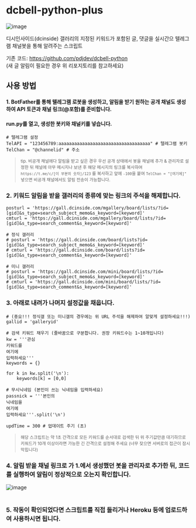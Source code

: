# dcbell-python-plus
![image](https://user-images.githubusercontent.com/88251502/137381241-12a5f0df-7b11-4afe-99b2-9bfad56c0e8f.png)

디시인사이드(dcinside) 갤러리의 지정된 키워드가 포함된 글, 댓글을 실시간으 텔레그램 채널봇을 통해 알려주는 스크립트

기존 코드: https://github.com/pdjdev/dcbell-python   
(새 글 알림이 필요한 경우 위 리포지토리를 참고하세요)

## 사용 방법

#### 1. BotFather를 통해 텔레그램 로봇을 생성하고, 알림을 받기 원하는 공개 채널도 생성하여 API 토큰과 채널 링크(@포함)를 준비합니다.
#### run.py를 열고, 생성한 봇키와 채널키를 넣습니다.
```
# 텔레그램 설정
TelAPI = "123456789:aaaaaaaaaaaaaaaaaaaaaaaaaaaaaaaaaaa" # 텔레그램 봇키
TelChan = "@channelid" # 주소
```
> <sub>tip. 비공개 채널에다 알림을 받고 싶은 경우 우선 공개 상태에서 봇을 채널에 추가 & 관리자로 설정한 뒤 채널에 아무 메시지나 보낸 후 해당 메시지의 링크를 복사하여</sub>   
> <sub>`https://t.me/c/[이 부분의 숫자]/123` 를 복사하고 앞에 `-100`을 붙여 `TelChan = "[여기에]"` 넣으면 비공개 채널에서도 알림 전송이 가능합니다.</sub>


### 2. 키워드 알림을 받을 갤러리의 종류에 맞는 링크의 주석을 해제합니다.
```
posturl = 'https://gall.dcinside.com/mgallery/board/lists/?id=[gid]&s_type=search_subject_memo&s_keyword=[keyword]'
cmturl = 'https://gall.dcinside.com/mgallery/board/lists/?id=[gid]&s_type=search_comment&s_keyword=[keyword]'

# 정식 갤러리
# posturl = 'https://gall.dcinside.com/board/lists?id=[gid]&s_type=search_subject_memo&s_keyword=[keyword]'
# cmturl = 'https://gall.dcinside.com/board/lists?id=[gid]&s_type=search_comment&s_keyword=[keyword]'

# 미니 갤러리
# posturl = 'https://gall.dcinside.com/mini/board/lists/?id=[gid]&s_type=search_subject_memo&s_keyword=[keyword]'
# cmturl = 'https://gall.dcinside.com/mini/board/lists/?id=[gid]&s_type=search_comment&s_keyword=[keyword]'
```


### 3. 아래로 내려가 나머지 설정값을 채웁니다.
```# 갤러리 설정
# (중요!!! 정식갤 또는 미니갤의 경우에는 위 URL 주석을 해제하여 알맞게 설정하세요!!!)
gallid = 'galleryid'

# 검색 키워드 채우기 (줄바꿈으로 구분합니다. 권장 키워드수는 1~10개입니다)
kw = '''관심
키워드를
여기에
입력하세요'''
keywords = {}

for k in kw.split('\n'):
    keywords[k] = [0,0]

# 무시닉네임 (본인이 쓰는 닉네임을 입력하세요)
passnick = '''본인의
닉네임을
여기에
입력하세요'''.split('\n')

updTime = 300 # 업데이트 주기 (초)
```
> <sub>해당 스크립트는 약 1초 간격으로 모든 키워드를 순서대로 검색한 뒤 위 주기값만큼 대기하므로</sub>   
> <sub>키워드가 10개 이상이라면 가능한 긴 간격으로 설정해 주세요 (너무 잦으면 서버로의 접근이 잠시 막힙니다)</sub>


### 4. 알림 받을 채널 링크로 가 1.에서 생성했던 봇을 관리자로 추가한 뒤, 코드를 실행하여 알림이 정상적으로 오는지 확인합니다.
![image](https://user-images.githubusercontent.com/88251502/137379979-cf87b7d8-8765-47be-941e-86703a4048e4.png)
<br/><br/>


### 5. 작동이 확인되었다면 스크립트를 직접 돌리거나 Heroku 등에 업로드하여 사용하시면 됩니다.
